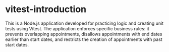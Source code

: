 # vitest-introduction
This is a Node.js application developed for practicing logic and creating unit tests using Vitest. The application enforces specific business rules: it prevents overlapping appointments, disallows appointments with end dates earlier than start dates, and restricts the creation of appointments with past start dates.
